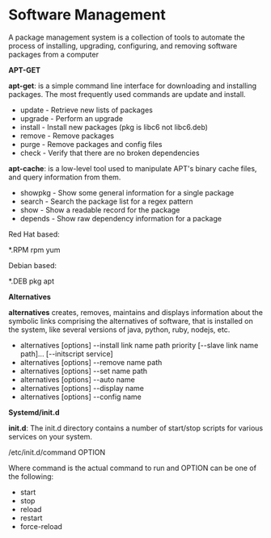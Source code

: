 # Software Management

A package management system is a collection of tools to automate the process of installing, upgrading, configuring, and removing software packages from a computer

**APT-GET**

**apt-get**: is a simple command line interface for downloading and installing packages. The most frequently used commands are update and install.

- update - Retrieve new lists of packages
- upgrade - Perform an upgrade
- install - Install new packages (pkg is libc6 not libc6.deb)
- remove - Remove packages
- purge - Remove packages and config files
- check - Verify that there are no broken dependencies

**apt-cache**: is a low-level tool used to manipulate APT's binary cache files, and query information from them.

- showpkg - Show some general information for a single package
- search - Search the package list for a regex pattern
- show - Show a readable record for the package
- depends - Show raw dependency information for a package

Red Hat based:

*.RPM
rpm
yum

Debian based:

*.DEB
pkg
apt

**Alternatives**

**alternatives** creates, removes, maintains and displays information about the symbolic links comprising the alternatives of software, that is installed on the system, like several versions of java, python, ruby, nodejs, etc.

- alternatives [options] --install link name path priority [--slave link name path]... [--initscript service]
- alternatives [options] --remove name path
- alternatives [options] --set name path
- alternatives [options] --auto name
- alternatives [options] --display name
- alternatives [options] --config name

**Systemd/init.d**

**init.d**: The init.d directory contains a number of start/stop scripts for various services on your system.

/etc/init.d/command OPTION

Where command is the actual command to run and OPTION can be one of the following:

- start
- stop
- reload
- restart
- force-reload